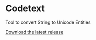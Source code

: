 # Codetext
Tool to convert String to Unicode Entities

[Download the latest release](https://github.com/superpixel/Codetext/releases)
